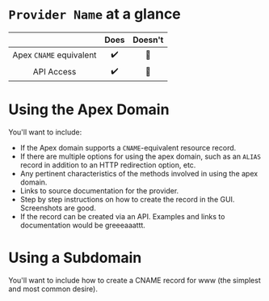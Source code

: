 # `Provider Name` at a glance

 |   | Does | Doesn't |
 | :---: | :---: | :---: |
 | Apex `CNAME` equivalent | :heavy_check_mark: | :no_entry_sign: |
 | API Access | :heavy_check_mark:| :no_entry_sign: |

# Using the Apex Domain

You'll want to include:
- If the Apex domain supports a `CNAME`-equivalent resource record.
- If there are multiple options for using the apex domain, such as an `ALIAS` record in addition to an HTTP redirection option, etc.
- Any pertinent characteristics of the methods involved in using the apex domain.
- Links to source documentation for the provider.
- Step by step instructions on how to create the record in the GUI. Screenshots are good.
- If the record can be created via an API. Examples and links to documentation would be greeeaaattt.

# Using a Subdomain

You'll want to include how to create a CNAME record for www (the simplest and most common desire).
